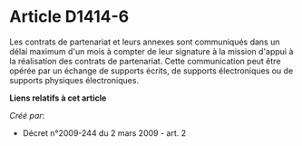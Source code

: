 # Article D1414-6

Les contrats de partenariat et leurs annexes sont communiqués dans un délai  maximum d'un mois à compter de leur signature à
la mission d'appui à la  réalisation des contrats de partenariat. Cette communication peut être opérée  par un échange de
supports écrits, de supports électroniques ou de supports  physiques électroniques.

**Liens relatifs à cet article**

_Créé par_:

  - Décret n°2009-244 du 2 mars 2009 - art. 2
